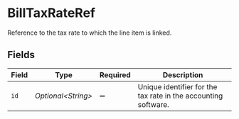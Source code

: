# BillTaxRateRef

Reference to the tax rate to which the line item is linked.


## Fields

| Field                                                          | Type                                                           | Required                                                       | Description                                                    |
| -------------------------------------------------------------- | -------------------------------------------------------------- | -------------------------------------------------------------- | -------------------------------------------------------------- |
| `id`                                                           | *Optional\<String>*                                            | :heavy_minus_sign:                                             | Unique identifier for the tax rate in the accounting software. |